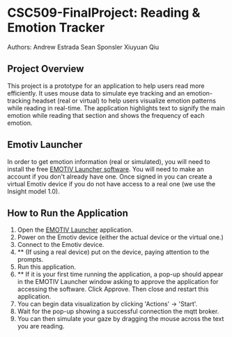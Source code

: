 # CSC509-FinalProject: Reading &amp; Emotion Tracker

Authors:
Andrew Estrada
Sean Sponsler
Xiuyuan Qiu

## Project Overview
This project is a prototype for an application to help users read more efficiently. 
It uses mouse data to simulate eye tracking and an emotion-tracking headset (real or virtual)
to help users visualize emotion patterns while reading in real-time. The application
highlights text to signify the main emotion while reading that section and shows the 
frequency of each emotion.

## Emotiv Launcher
In order to get emotion information (real or simulated), you will need to install the free
[EMOTIV Launcher software](https://www.emotiv.com/products/emotiv-launcher). You will need to 
make an account if you don't already have one. Once signed in you can create a virtual Emotiv
device if you do not have access to a real one (we use the Insight model 1.0).

## How to Run the Application
1. Open the [EMOTIV Launcher](#emotiv-launcher) application.
2. Power on the Emotiv device (either the actual device or the virtual one.)
3. Connect to the Emotiv device.
4. ** (If using a real device) put on the device, paying attention to the prompts.
5. Run this application.
6. ** If it is your first time running the application, a pop-up should appear in the EMOTIV Launcher window asking to approve the application for accessing the software. Click Approve. Then close and restart this application.
7. You can begin data visualization by clicking 'Actions' -> 'Start'.
8. Wait for the pop-up showing a successful connection the mqtt broker. 
9. You can then simulate your gaze by dragging the mouse across the text you are reading. 